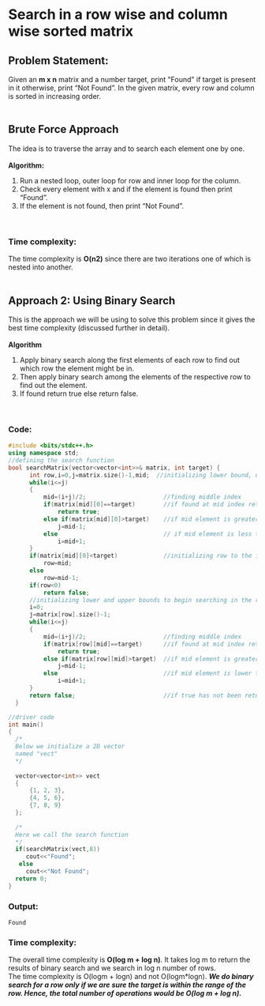 # Search in a row wise and column wise sorted matrix
## Problem Statement:
Given an **m x n** matrix and a number target, print "Found" if target is present in it otherwise, print “Not Found”. In the given matrix, every row and column is sorted in increasing order.<br><br>
## Brute Force Approach
The idea is to traverse the array and to search each element one by one.<br><br>
**Algorithm:** 
<ol>
  <li>Run a nested loop, outer loop for row and inner loop for the column.</li>
  <li>Check every element with x and if the element is found then print “Found”.</li>
  <li>If the element is not found, then print “Not Found”.</li>
  </ol><br>
  
### Time complexity:
The time complexity is **O(n2)** since there are two iterations one of which is nested into another.<br><br>


## Approach 2: Using Binary Search
This is the approach we will be using to solve this problem since it gives the best time complexity (discussed further in detail).<br><br>
**Algorithm**
<ol>
  <li>Apply binary search along the first elements of each row to find out which row the element might be in.</li>
  <li>Then apply binary search among the elements of the respective row to find out the element.</li>
  <li>If found return true else return false.</li></ol> <br>
  
### Code:
  ```cpp
#include <bits/stdc++.h>
using namespace std;
//defining the search function
bool searchMatrix(vector<vector<int>>& matrix, int target) {
        int row,i=0,j=matrix.size()-1,mid;  //initializing lower bound, upper bound and middle
        while(i<=j)
        {
            mid=(i+j)/2;                      //finding middle index
            if(matrix[mid][0]==target)        //if found at mid index returned true
                return true;
            else if(matrix[mid][0]>target)    //if mid element is greater than target, discard lower half of the matrix
                j=mid-1;
            else                              // if mid element is less than target, discard upper half of the matrix
                i=mid+1;
        }
        if(matrix[mid][0]<target)             //initializing row to the index of the row in which the element might be present
            row=mid;
        else
            row=mid-1;
        if(row<0)
            return false;
        //initializing lower and upper bounds to begin searching in the respective row
        i=0;                                   
        j=matrix[row].size()-1;
        while(i<=j)
        {
            mid=(i+j)/2;                      //finding middle index
            if(matrix[row][mid]==target)      //if found at mid index returned true
                return true;
            else if(matrix[row][mid]>target)  //if mid element is greater than target, discard right half
                j=mid-1;
            else                              //if mid element is lower than target, discard left half
                i=mid+1;
        }
        return false;                         //if true has not been returned by the function yet, the element is not present and hence we return false
    }

//driver code
int main()
{
    /*
    Below we initialize a 2D vector
    named "vect"
    */
     
    vector<vector<int>> vect
    {
        {1, 2, 3},
        {4, 5, 6},
        {7, 8, 9}
    };
     
    /*
    Here we call the search function
    */
    if(searchMatrix(vect,8))
       cout<<"Found";
     else
       cout<<"Not Found";
    return 0;
}
```
### Output:
```
Found
```
### Time complexity:
The overall time complexity is **O(log m + log n)**. It takes log m to return the results of binary search and we search in log n number of rows.
<br>
The time complexity is O(logm + logn) and not O(logm*logn). ***We do binary search for a row only if we are sure the target is within the range of the row. Hence, the total number of operations would be O(log m + log n).***





